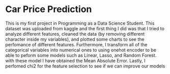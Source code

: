 # Car Price Prediction
This is my first project in Programming as a Data Science Student. This dataset was uploaded from kaggle and the first thing I did was that I tried to analyze different features, cleaned the data (by removing different character inside my variables), and plotted some charts to see the perfomance of different features.
Furthermore, I transform all of the categorical variables into numerical ones to using onehot encoder to be able to peform some models such as Linear, Lasso, and Random Forest. with these model I have obtained the Mean Absolute Error.
Lastly, I perfomed chi2 for the feature selection to see if we can improve our models
